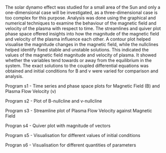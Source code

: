 The solar dynamo effect was studied for a small area of the Sun and only a one-dimensional case will be investigated, as a three-dimensional case is too complex for this purpose. Analysis 
was done using the graphical and numerical techniques to examine the behaviour of the magnetic field and velocity of the plasma with respect to time. The streamlines and quiver plot phase 
space offered insights into how the magnitude of the magnetic field and velocity of the plasma influence each other. A contour plot helped visualise the magnitude changes in the magnetic 
field, while the nullclines helped identify fixed stable and unstable solutions. This indicated the values of the magnetic field magnitude and velocity of plasma. It showed whether the 
variables tend towards or away from the equilibrium in the system. The exact solutions to the coupled differential equations was obtained and initial conditions for B and v were varied for 
comparison and analysis. 

Program s1 - Time series and phase space plots for Magnetic Field (B) and Plasma Flow Velocity (v)

Program s2 - Plot of B-nullcline and v-nullcline

Program s3 - Streamline plot of Plasma Flow Velocity against Magnetic Field

Progran s4 - Quiver plot with magnitude of vectors

Program s5 - Visualisation for different values of initial conditions

Progran s6 - Visualisation for different quantities of parameters
